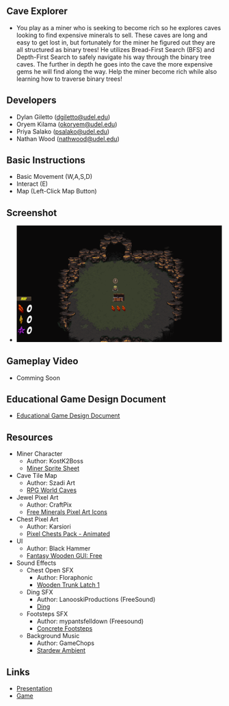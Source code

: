 ## Cave Explorer
- You play as a miner who is seeking to become rich so he explores caves looking to find expensive minerals to sell. These caves are long and easy to get lost in, but fortunately for the miner he figured out they are all structured as binary trees! He utilizes Bread-First Search (BFS) and Depth-First Search to safely navigate his way through the binary tree caves. The further in depth he goes into the cave the more expensive gems he will find along the way. Help the miner become rich while also learning how to traverse binary trees!
## Developers
- Dylan Giletto (dgiletto@udel.edu)
- Oryem Kilama (okoryem@udel.edu)
- Priya Salako (psalako@udel.edu)
- Nathan Wood (nathwood@udel.edu)
## Basic Instructions
- Basic Movement (W,A,S,D)
- Interact (E)
- Map (Left-Click Map Button)
## Screenshot
- ![Gameplay Screenshot](Docs/GameplayScreenshot.png)
## Gameplay Video
- Comming Soon
## Educational Game Design Document
- [Educational Game Design Document](Docs/EGDD.md)
## Resources
- Miner Character
  - Author: KostK2Boss
  - [Miner Sprite Sheet](https://www.deviantart.com/kostk2boss/art/custom-miner-sprites-252465211)
- Cave Tile Map
  - Author: Szadi Art
  - [RPG World Caves](https://assetstore.unity.com/packages/2d/environments/rpg-worlds-caves-167274)
- Jewel Pixel Art
  - Author: CraftPix
  - [Free Minerals Pixel Art Icons](https://assetstore.unity.com/packages/2d/gui/icons/free-minerals-pixel-art-icons-196216)
- Chest Pixel Art
  - Author: Karsiori
  - [Pixel Chests Pack - Animated](https://assetstore.unity.com/packages/2d/environments/pixel-chests-pack-animated-263923)
- UI
  - Author: Black Hammer
  - [Fantasy Wooden GUI: Free](https://assetstore.unity.com/packages/2d/gui/fantasy-wooden-gui-free-103811)
- Sound Effects
  - Chest Open SFX
    - Author: Floraphonic
    - [Wooden Trunk Latch 1](https://pixabay.com/sound-effects/wooden-trunk-latch-1-183944/)
  - Ding SFX
    - Author: LanooskiProductions (FreeSound)
    - [Ding](https://pixabay.com/sound-effects/ding-101377/)
  - Footsteps SFX
    - Author: mypantsfelldown (Freesound)
    - [Concrete Footsteps](https://pixabay.com/sound-effects/concrete-footsteps-6752/)
  - Background Music
    - Author: GameChops
    - [Stardew Ambient](https://www.youtube.com/watch?v=UVWj55mVnrc)
## Links
- [Presentation](https://docs.google.com/presentation/d/1TxCEbdOOUBEuujDoUImwUHh07sRIJH7KjRTX1UZ9f9g/edit?usp=sharing)
- [Game](https://okoryem.github.io/Tree-Explorer/)